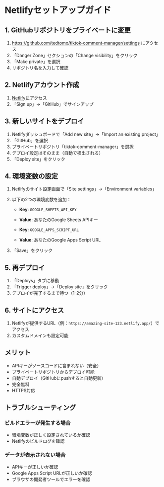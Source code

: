 # Netlifyセットアップガイド

## 1. GitHubリポジトリをプライベートに変更

1. https://github.com/tedtomo/tiktok-comment-manager/settings にアクセス
2. 「Danger Zone」セクションの「Change visibility」をクリック
3. 「Make private」を選択
4. リポジトリ名を入力して確認

## 2. Netlifyアカウント作成

1. [Netlify](https://www.netlify.com/)にアクセス
2. 「Sign up」→「GitHub」でサインアップ

## 3. 新しいサイトをデプロイ

1. Netlifyダッシュボードで「Add new site」→「Import an existing project」
2. 「GitHub」を選択
3. プライベートリポジトリ「tiktok-comment-manager」を選択
4. デプロイ設定はそのまま（自動で検出される）
5. 「Deploy site」をクリック

## 4. 環境変数の設定

1. Netlifyのサイト設定画面で「Site settings」→「Environment variables」
2. 以下の2つの環境変数を追加：

   - **Key**: `GOOGLE_SHEETS_API_KEY`
   - **Value**: あなたのGoogle Sheets APIキー

   - **Key**: `GOOGLE_APPS_SCRIPT_URL`
   - **Value**: あなたのGoogle Apps Script URL

3. 「Save」をクリック

## 5. 再デプロイ

1. 「Deploys」タブに移動
2. 「Trigger deploy」→「Deploy site」をクリック
3. デプロイが完了するまで待つ（1-2分）

## 6. サイトにアクセス

1. Netlifyが提供するURL（例：`https://amazing-site-123.netlify.app/`）でアクセス
2. カスタムドメインも設定可能

## メリット

- APIキーがソースコードに含まれない（安全）
- プライベートリポジトリからデプロイ可能
- 自動デプロイ（GitHubにpushすると自動更新）
- 完全無料
- HTTPS対応

## トラブルシューティング

### ビルドエラーが発生する場合
- 環境変数が正しく設定されているか確認
- Netlifyのビルドログを確認

### データが表示されない場合
- APIキーが正しいか確認
- Google Apps Script URLが正しいか確認
- ブラウザの開発者ツールでエラーを確認
